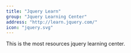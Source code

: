 ```yaml
---
title: "Jquery Learn"
group: "Jquery Learning Center"
address: "http://learn.jquery.com/"
icon: "jquery.svg"
---
```


This is the most resources jquery learning center.
